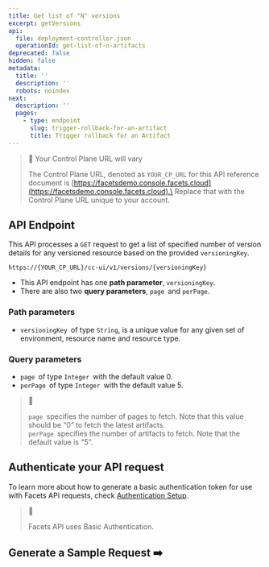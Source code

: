```yaml
---
title: Get list of "N" versions
excerpt: getVersions
api:
  file: deployment-controller.json
  operationId: get-list-of-n-artifacts
deprecated: false
hidden: false
metadata:
  title: ''
  description: ''
  robots: noindex
next:
  description: ''
  pages:
    - type: endpoint
      slug: trigger-rollback-for-an-artifact
      title: Trigger rollback for an Artifact
---
```

> 🚧 Your Control Plane URL will vary
>
> The Control Plane URL, denoted as <code>YOUR\_CP\_URL</code> for this API reference document is [https://facetsdemo.console.facets.cloud](https://facetsdemo.console.facets.cloud).\
> Replace that with the Control Plane URL unique to your account.

## API Endpoint

This API processes a `GET` request to get a list of specified number of version details for any versioned resource based on the provided `versioningKey`.  

```text Hover on the Text and Click the Notepad icon to Copy
https://{YOUR_CP_URL}/cc-ui/v1/versions/{versioningKey}
```

* This API endpoint has one **path parameter**, `versioningKey`.
* There are also two **query parameters**, `page `and `perPage`.

### **Path parameters**

* `versioningKey `of type `String`, is a unique value for any given set of environment, resource name and resource type.

### **Query parameters**

* `page `of type `Integer `with the default value 0. 
* `perPage `of type `Integer `with the default value 5.

> 📘
>
> `page `specifies the number of pages to fetch. Note that this value should be “0” to fetch the latest artifacts.\
> `perPage `specifies the number of artifacts to fetch. Note that the default value is "5".

## **Authenticate your API request**

To learn more about how to generate a basic authentication token for use with Facets API requests, check [Authentication Setup](ref:authentication-setup).

> 📘
>
> Facets API uses Basic Authentication.

## Generate a Sample Request ➡️
